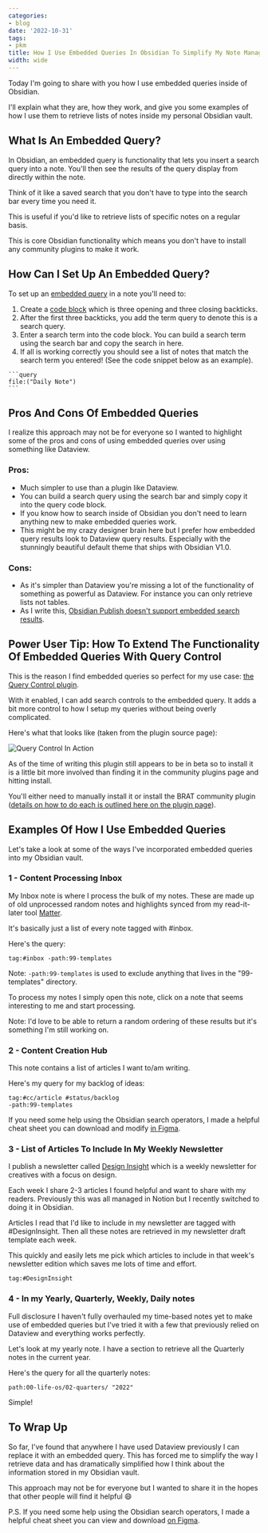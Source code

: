 ```yaml
---
categories:
- blog
date: '2022-10-31'
tags:
- pkm
title: How I Use Embedded Queries In Obsidian To Simplify My Note Management
width: wide
---
```


Today I'm going to share with you how I use embedded queries inside of Obsidian. 

I'll explain what they are, how they work, and give you some examples of how I use them to retrieve lists of notes inside my personal Obsidian vault.

## What Is An Embedded Query?

In Obsidian, an embedded query is functionality that lets you insert a search query into a note. You'll then see the results of the query display from directly within the note.

Think of it like a saved search that you don't have to type into the search bar every time you need it.

This is useful if you'd like to retrieve lists of specific notes on a regular basis.

This is core Obsidian functionality which means you don't have to install any community plugins to make it work.

## How Can I Set Up An Embedded Query?

To set up an [embedded query](https://help.obsidian.md/Plugins/Search#Embed+search+results+in+a+note) in a note you'll need to:
1. Create a [code block](https://help.obsidian.md/How+to/Format+your+notes#Code+blocks) which is three opening and three closing backticks. 
2. After the first three backticks, you add the term query to denote this is a search query.
3. Enter a search term into the code block. You can build a search term using the search bar and copy the search in here.
4. If all is working correctly you should see a list of notes that match the search term you entered! (See the code snippet below as an example).

````
```query
file:("Daily Note")
```
````

## Pros And Cons Of Embedded Queries

I realize this approach may not be for everyone so I wanted to highlight some of the pros and cons of using embedded queries over using something like Dataview.

### Pros:
- Much simpler to use than a plugin like Dataview. 
- You can build a search query using the search bar and simply copy it into the query code block.
- If you know how to search inside of Obsidian you don't need to learn anything new to make embedded queries work.
- This might be my crazy designer brain here but I prefer how embedded query results look to Dataview query results. Especially with the stunningly beautiful default theme that ships with Obsidian V1.0.

### Cons:
- As it's simpler than Dataview you're missing a lot of the functionality of something as powerful as Dataview. For instance you can only retrieve lists not tables.
- As I write this, [Obsidian Publish doesn't support embedded search results](https://help.obsidian.md/Plugins/Search#Embed+search+results+in+a+note).

## Power User Tip: How To Extend The Functionality Of Embedded Queries With Query Control

This is the reason I find embedded queries so perfect for my use case: [the Query Control plugin](https://github.com/nothingislost/obsidian-query-control).

With it enabled, I can add search controls to the embedded query. It adds a bit more control to how I setup my queries without being overly complicated. 

Here's what that looks like (taken from the plugin source page):

![Query Control In Action](https://user-images.githubusercontent.com/89109712/154376835-08c1d3ab-b67c-4ca6-8261-abf41c38d7c1.gif)


As of the time of writing this plugin still appears to be in beta so to install it is a little bit more involved than finding it in the community plugins page and hitting install.

You'll either need to manually install it or install the BRAT community plugin ([details on how to do each is outlined here on the plugin page](https://github.com/nothingislost/obsidian-query-control#installing-via-brat)).

## Examples Of How I Use Embedded Queries

Let's take a look at some of the ways I've incorporated embedded queries into my Obsidian vault.

### 1 - Content Processing Inbox
My Inbox note is where I process the bulk of my notes. These are made up of old unprocessed random notes and highlights synced from my read-it-later tool [Matter](https://hq.getmatter.com/).

It's basically just a list of every note tagged with #inbox.

Here's the query:

```
tag:#inbox -path:99-templates
```

Note: `-path:99-templates` is used to exclude anything that lives in the "99-templates" directory.

To process my notes I simply open this note, click on a note that seems interesting to me and start processing. 

Note: I'd love to be able to return a random ordering of these results but it's something I'm still working on. 

### 2 - Content Creation Hub

This note contains a list of articles I want to/am writing. 

Here's my query for my backlog of ideas:

```
tag:#cc/article #status/backlog
-path:99-templates
```

If you need some help using the Obsidian search operators, I made a helpful cheat sheet you can download and modify [in Figma](https://www.figma.com/community/file/1168867974967146879).

### 3 - List of Articles To Include In My Weekly Newsletter

I publish a newsletter called [Design Insight](https://designinsight.substack.com/) which is a weekly newsletter for creatives with a focus on design.

Each week I share 2-3 articles I found helpful and want to share with my readers. Previously this was all managed in Notion but I recently switched to doing it in Obsidian.

Articles I read that I'd like to include in my newsletter are tagged with #DesignInsight. Then all these notes are retrieved in my newsletter draft template each week. 

This quickly and easily lets me pick which articles to include in that week's newsletter edition which saves me lots of time and effort.

```
tag:#DesignInsight
```


### 4 - In my Yearly, Quarterly, Weekly, Daily notes

Full disclosure I haven't fully overhauled my time-based notes yet to make use of embedded queries but I've tried it with a few that previously relied on Dataview and everything works perfectly.

Let's look at my yearly note. I have a section to retrieve all the Quarterly notes in the current year.

Here's the query for all the quarterly notes:

```
path:00-life-os/02-quarters/ "2022"
```

Simple!


## To Wrap Up

So far, I've found that anywhere I have used Dataview previously I can replace it with an embedded query. This has forced me to simplify the way I retrieve data and has dramatically simplified how I think about the information stored in my Obsidian vault.

This approach may not be for everyone but I wanted to share it in the hopes that other people will find it helpful 😄

P.S. If you need some help using the Obsidian search operators, I made a helpful cheat sheet you can view and download [on Figma](https://www.figma.com/community/file/1168867974967146879).